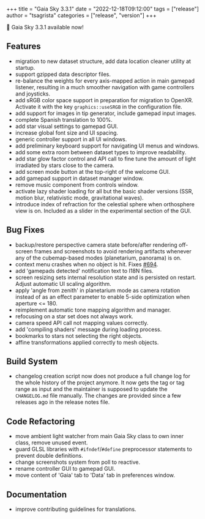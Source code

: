 +++
title = "Gaia Sky 3.3.1"
date = "2022-12-18T09:12:00"
tags = ["release"]
author = "tsagrista"
categories = ["release", "version"]
+++

📢 Gaia Sky 3.3.1 available now!

<!--more-->


## Features
- migration to new dataset structure, add data location cleaner utility at startup. 
- support gzipped data descriptor files. 
- re-balance the weights for every axis-mapped action in main gamepad listener, resulting in a much smoother navigation with game controllers and joysticks. 
- add sRGB color space support in preparation for migration to OpenXR. Activate it with the key `graphics::useSRGB` in the configuration file. 
- add support for images in tip generator, include gamepad input images. 
- complete Spanish translation to 100%. 
- add star visual settings to gamepad GUI. 
- increase global font size and UI spacing. 
- generic controller support in all UI windows. 
- add preliminary keyboard support for navigating UI menus and windows. 
- add some extra room between dataset types to improve readability. 
- add star glow factor control and API call to fine tune the amount of light irradiated by stars close to the camera. 
- add screen mode button at the top-right of the welcome GUI. 
- add gamepad support in dataset manager window. 
- remove music component from controls window. 
- activate lazy shader loading for all but the basic shader versions (SSR, motion blur, relativistic mode, gravitational waves). 
- introduce index of refraction for the celestial sphere when orthosphere view is on. Included as a slider in the experimental section of the GUI.

## Bug Fixes
- backup/restore perspective camera state before/after rendering off-screen frames and screenshots to avoid rendering artifacts whenever any of the cubemap-based modes (planetarium, panorama) is on. 
- context menu crashes when no object is hit. Fixes [#694](https://codeberg.org/gaiasky/gaiasky/issues/694).
- add 'gamepads detected' notification text to I18N files. 
- screen resizing sets internal resolution state and is persisted on restart. Adjust automatic UI scaling algorithm. 
- apply 'angle from zenith' in planetarium mode as camera rotation instead of as an effect parameter to enable 5-side optimization when aperture <= 180. 
- reimplement automatic tone mapping algorithm and manager. 
- refocusing on a star set does not always work. 
- camera speed API call not mapping values correctly. 
- add 'compiling shaders' message during loading process. 
- bookmarks to stars not selecting the right objects. 
- affine transformations applied correctly to mesh objects. 

## Build System
- changelog creation script now does not produce a full change log for the whole history of the project anymore. It now gets the tag or tag range as input and the maintainer is supposed to update the   `CHANGELOG.md` file manually. The changes are provided since a few releases ago in the release notes file. 

## Code Refactoring
- move ambient light watcher from main Gaia Sky class to own inner class, remove unused event. 
- guard GLSL libraries with `#ifndef`/`#define` preprocessor statements to prevent double definitions. 
- change screenshots system from poll to reactive. 
- rename controller GUI to gamepad GUI. 
- move content of 'Gaia' tab to 'Data' tab in preferences window. 

## Documentation
- improve contributing guidelines for translations. 
